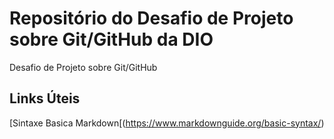 # Repositório do Desafio de Projeto sobre Git/GitHub da DIO
Desafio de Projeto sobre Git/GitHub

## Links Úteis
[Sintaxe Basica Markdown[(https://www.markdownguide.org/basic-syntax/)
